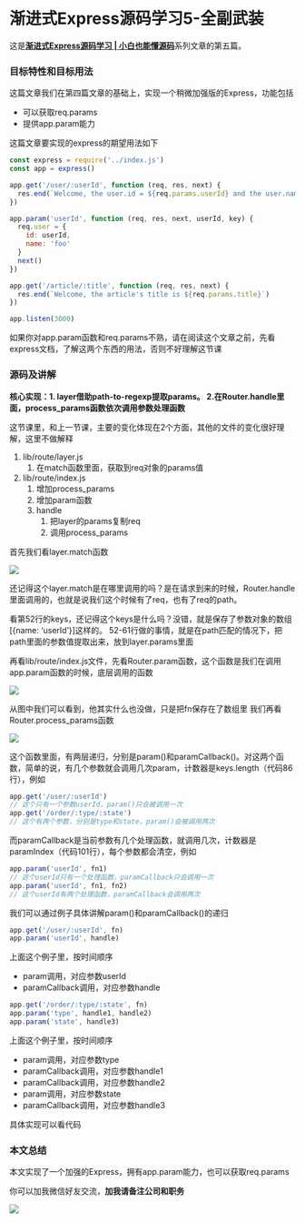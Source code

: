 # 渐进式Express源码学习5-全副武装

这是[**渐进式Express源码学习 | 小白也能懂源码**](https://github.com/sunkuo/grow-to-express)系列文章的第五篇。

### 目标特性和目标用法
这篇文章我们在第四篇文章的基础上，实现一个稍微加强版的Express，功能包括

- 可以获取req.params
- 提供app.param能力

这篇文章要实现的express的期望用法如下

```javascript
const express = require('../index.js')
const app = express()

app.get('/user/:userId', function (req, res, next) {
  res.end(`Welcome, the user.id = ${req.params.userId} and the user.name is ${req.user.name}`)
})

app.param('userId', function (req, res, next, userId, key) {
  req.user = {
    id: userId,
    name: 'foo'
  }
  next()
})

app.get('/article/:title', function (req, res, next) {
  res.end(`Welcome, the article's title is ${req.params.title}`)
})

app.listen(3000)
```

如果你对app.param函数和req.params不熟，请在阅读这个文章之前，先看express文档，了解这两个东西的用法，否则不好理解这节课

### 源码及讲解

**核心实现：1. layer借助path-to-regexp提取params。 2.在Router.handle里面，process_params函数依次调用参数处理函数**

这节课里，和上一节课，主要的变化体现在2个方面，其他的文件的变化很好理解，这里不做解释

1. lib/route/layer.js
	1. 在match函数里面，获取到req对象的params值
2. lib/route/index.js
	1. 增加process_params
	2. 增加param函数
	3. handle
		1. 把layer的params复制req
		2. 调用process_params
		
首先我们看layer.match函数

![](http://oyo14vy95.bkt.clouddn.com/17-12-4/99829347.jpg)

还记得这个layer.match是在哪里调用的吗？是在请求到来的时候，Router.handle里面调用的，也就是说我们这个时候有了req，也有了req的path。

看第52行的keys，还记得这个keys是什么吗？没错，就是保存了参数对象的数组[{name: ‘userId’}]这样的。 52-61行做的事情，就是在path匹配的情况下，把path里面的参数值提取出来，放到layer.params里面

再看lib/route/index.js文件，先看Router.param函数，这个函数是我们在调用app.param函数的时候，底层调用的函数

![](http://oyo14vy95.bkt.clouddn.com/17-12-4/64639282.jpg)

从图中我们可以看到，他其实什么也没做，只是把fn保存在了数组里
我们再看Router.process_params函数

![](http://oyo14vy95.bkt.clouddn.com/17-12-4/1386472.jpg)

这个函数里面，有两层递归，分别是param()和paramCallback()。对这两个函数，简单的说，有几个参数就会调用几次param，计数器是keys.length（代码86行），例如

```javascript
app.get('/user/:userId')
// 这个只有一个参数userId，param()只会被调用一次
app.get('/order/:type/:state')
// 这个有两个参数，分别是type和state，param()会被调用两次
```

而paramCallback是当前参数有几个处理函数，就调用几次，计数器是paramIndex（代码101行），每个参数都会清空，例如

```javascript
app.param('userId', fn1)
// 这个userId只有一个处理函数，paramCallback只会调用一次
app.param('userId', fn1, fn2)
// 这个userId有两个处理函数，paramCallback会调用两次
```

我们可以通过例子具体讲解param()和paramCallback()的递归

```javascript
app.get('/user/:userId', fn)
app.param('userId', handle)
```

上面这个例子里，按时间顺序

- param调用，对应参数userId
- paramCallback调用，对应参数handle

```javascript
app.get('/order/:type/:state', fn)
app.param('type', handle1, handle2)
app.param('state', handle3)
```

上面这个例子里，按时间顺序

- param调用，对应参数type
- paramCallback调用，对应参数handle1
- paramCallback调用，对应参数handle2
- param调用，对应参数state
- paramCallback调用，对应参数handle3

具体实现可以看代码
### 本文总结
本文实现了一个加强的Express，拥有app.param能力，也可以获取req.params

你可以加我微信好友交流，**加我请备注公司和职务**

![](http://oyo14vy95.bkt.clouddn.com/17-12-4/99218404.jpg)